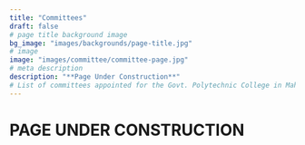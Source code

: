 ```yaml
---
title: "Committees"
draft: false
# page title background image
bg_image: "images/backgrounds/page-title.jpg"
# image
image: "images/committee/committee-page.jpg"
# meta description
description: "**Page Under Construction**"
# List of committees appointed for the Govt. Polytechnic College in Maheshwaram.
---
```


# PAGE UNDER CONSTRUCTION
